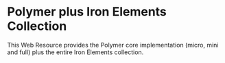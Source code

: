 # Polymer plus Iron Elements Collection

This Web Resource provides the Polymer core implementation (micro, mini and full) plus the entire Iron Elements collection.
